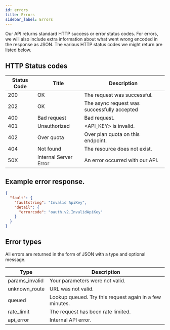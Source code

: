 ```yaml
---
id: errors
title: Errors
sidebar_label: Errors
---
```


Our API returns standard HTTP success or error status codes. For errors, we will also include extra information about what went wrong encoded in the response as JSON. The various HTTP status codes we might return are listed below.

## HTTP Status codes

| Status Code | Title                 | Description                                 |
| ----------- | --------------------- | ------------------------------------------- |
| 200         | OK                    | The request was successful.                 |
| 202         | OK                    | The async request was successfully accepted |
| 400         | Bad request           | Bad request.                                |
| 401         | Unauthorized          | <API_KEY> is invalid.                       |
| 402         | Over quota            | Over plan quota on this endpoint.           |
| 404         | Not found             | The resource does not exist.                |
| 50X         | Internal Server Error | An error occurred with our API.             |

## Example error response.

```json
{
  "fault": {
    "faultstring": "Invalid ApiKey",
    "detail": {
      "errorcode": "oauth.v2.InvalidApiKey"
    }
  }
}
```

## Error types

All errors are returned in the form of JSON with a type and optional message.

| Type           | Description                                             |
| -------------- | ------------------------------------------------------- |
| params_invalid | Your parameters were not valid.                         |
| unknown_route  | URL was not valid.                                      |
| queued         | Lookup queued. Try this request again in a few minutes. |
| rate_limit     | The request has been rate limited.                      |
| api_error      | Internal API error.                                     |
